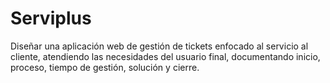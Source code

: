 # Serviplus
Diseñar una aplicación web de gestión de tickets enfocado al servicio al cliente, atendiendo las necesidades del usuario final, documentando inicio, proceso, tiempo de gestión, solución y cierre. 
